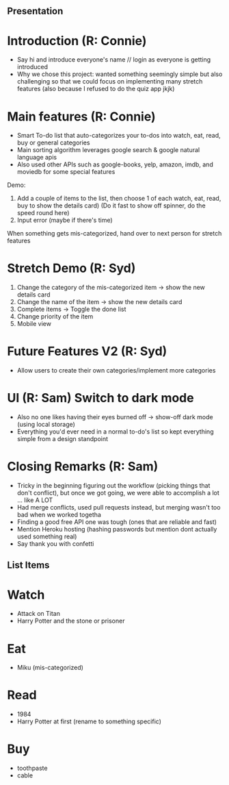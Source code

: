 ## Presentation 

# Introduction (R: Connie)
* Say hi and introduce everyone's name // login as everyone is getting introduced 
* Why we chose this project: wanted something seemingly simple but also challenging so that we could focus on implementing many stretch features (also because I refused to do the quiz app jkjk)

# Main features (R: Connie) 
* Smart To-do list that auto-categorizes your to-dos into watch, eat, read, buy or general categories
* Main sorting algorithm leverages google search & google natural language apis
* Also used other APIs such as google-books, yelp, amazon, imdb, and moviedb for some special features

Demo: 
1) Add a couple of items to the list, then choose 1 of each watch, eat, read, buy to show the details card)
(Do it fast to show off spinner, do the speed round here)
2) Input error (maybe if there's time)

When something gets mis-categorized, hand over to next person for stretch features 
# Stretch Demo (R: Syd)
1) Change the category of the mis-categorized item -> show the new details card
2) Change the name of the item -> show the new details card
3) Complete items -> Toggle the done list
4) Change priority of the item
5) Mobile view

# Future Features V2 (R: Syd)
* Allow users to create their own categories/implement more categories

# UI (R: Sam) Switch to dark mode
* Also no one likes having their eyes burned off -> show-off dark mode (using local storage)
* Everything you'd ever need in a normal to-do's list so kept everything simple from a design standpoint

# Closing Remarks (R: Sam)
* Tricky in the beginning figuring out the workflow (picking things that don't conflict), but once we got going, we were able to accomplish a lot ... like A LOT 
* Had merge conflicts, used pull requests instead, but merging wasn't too bad when we worked togetha
* Finding a good free API one was tough (ones that are reliable and fast)
* Mention Heroku hosting (hashing passwords but mention dont actually used something real)
* Say thank you with confetti


## List Items

# Watch
* Attack on Titan
* Harry Potter and the stone or prisoner

# Eat 
* Miku (mis-categorized)

# Read
* 1984 
* Harry Potter at first (rename to something specific)

# Buy
* toothpaste
* cable 
